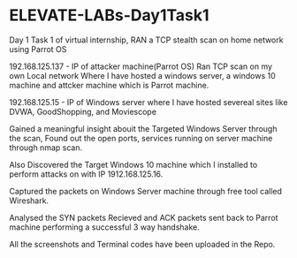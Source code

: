 # ELEVATE-LABs-Day1Task1
Day 1 Task 1 of virtual internship, RAN a TCP stealth scan on home network using Parrot OS

192.168.125.137 - IP of attacker machine(Parrot OS)
Ran TCP scan on my own Local network Where I have hosted a windows server, a windows 10 machine and attcker machine which is Parrot machine.

192.168.125.15 - IP of Windows server where I have hosted severeal sites like DVWA, GoodShopping, and Moviescope

Gained a meaningful insight abouit the Targeted Windows Server through the scan, Found out the open ports, services running on server machine through nmap scan.

Also Discovered the Target Windows 10 machine which I installed to perform attacks on with IP 1912.168.125.16.

Captured the packets on Windows Server machine through free tool called Wireshark.

Analysed the SYN packets Recieved and ACK packets sent back to Parrot machine performing a successful 3 way handshake.

All the screenshots and Terminal codes have been uploaded in the Repo.
